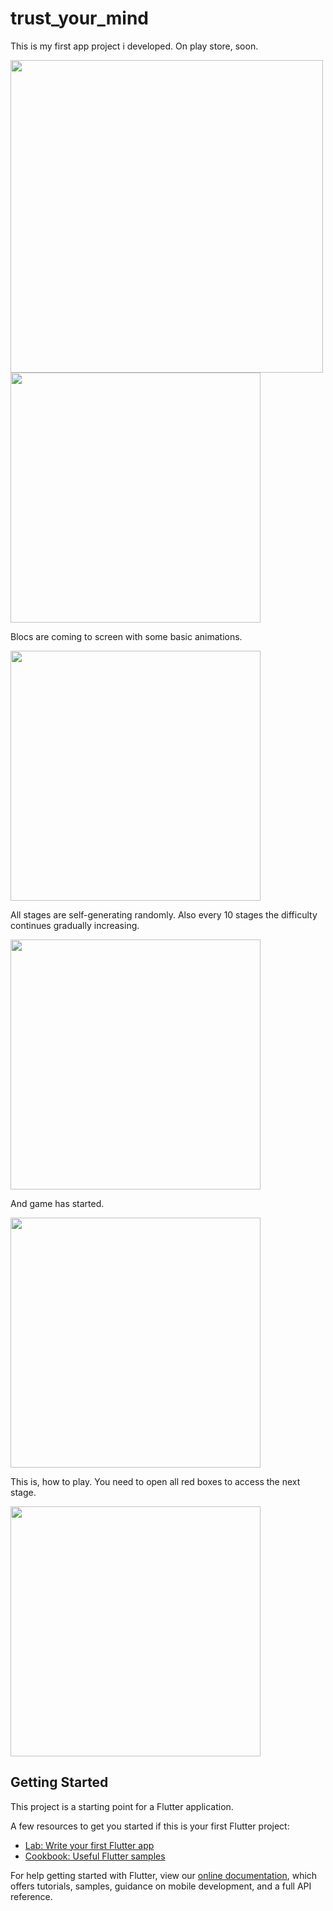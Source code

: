# trust_your_mind


This is my first app project i developed. On play store, soon. 

<img src="assets/Images/bigpic.png" height ="500" >
<img src="assets/Images/mainpage.png" width ="400">


 Blocs are coming to screen with some basic animations.  
 
<img src="assets/Images/blocs.png" width ="400">


 All stages are self-generating randomly. Also every 10 stages the difficulty continues gradually increasing.
 
<img src="assets/Images/tutorial1.png" width ="400">


 And game has started.
 
<img src="assets/Images/tutorial2.png" width ="400">


This is, how to play. You need to open all red boxes to access the next stage. 

<img src="assets/Images/tutorial3.png" width ="400">

## Getting Started

This project is a starting point for a Flutter application.

A few resources to get you started if this is your first Flutter project:

- [Lab: Write your first Flutter app](https://flutter.dev/docs/get-started/codelab)
- [Cookbook: Useful Flutter samples](https://flutter.dev/docs/cookbook)

For help getting started with Flutter, view our
[online documentation](https://flutter.dev/docs), which offers tutorials,
samples, guidance on mobile development, and a full API reference.

